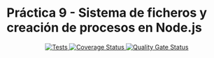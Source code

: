 # Práctica 9 - Sistema de ficheros y creación de procesos en Node.js

<p align="center">
    <a href="https://github.com/ULL-ESIT-INF-DSI-2021/ull-esit-inf-dsi-20-21-prct09-async-fs-process-hugofernandezs/actions/workflows/tests.yml">
        <img alt="Tests" src="https://github.com/ULL-ESIT-INF-DSI-2021/ull-esit-inf-dsi-20-21-prct09-async-fs-process-hugofernandezs/actions/workflows/tests.yml/badge.svg">
    </a>
    <a href='https://coveralls.io/github/https://github.com/ULL-ESIT-INF-DSI-2021/ull-esit-inf-dsi-20-21-prct09-async-fs-process-hugofernandezs?branch=main'>
        <img src='https://coveralls.io/repos/github/https://github.com/ULL-ESIT-INF-DSI-2021/ull-esit-inf-dsi-20-21-prct09-async-fs-process-hugofernandezs/badge.svg?branch=main' alt='Coverage Status' />
    </a>
    <a href='https://sonarcloud.io/dashboard?id=ULL-ESIT-INF-DSI-2021_github-actions-sonar-cloud'>
        <img src='https://sonarcloud.io/api/project_badges/measure?project=ULL-ESIT-INF-DSI-2021_ull-esit-inf-dsi-20-21-prct09-async-fs-process-hugofernandezs&metric=alert_status' alt='Quality Gate Status' />
    </a>
</p>